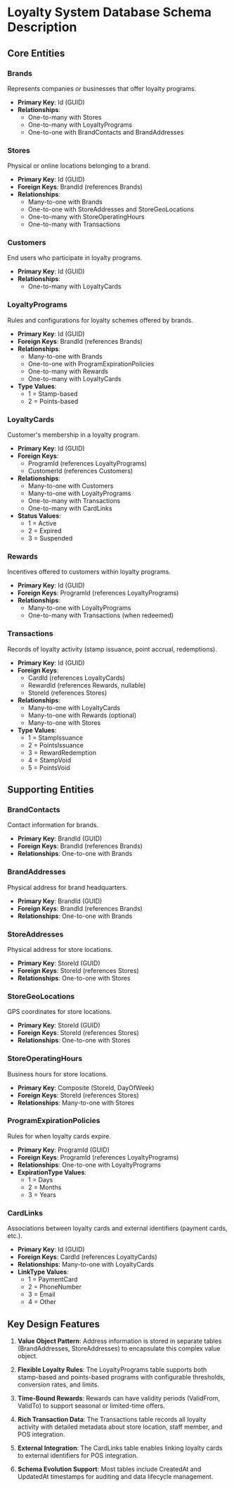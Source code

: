 # Loyalty System Database Schema Description

## Core Entities

### Brands
Represents companies or businesses that offer loyalty programs.
- **Primary Key**: Id (GUID)
- **Relationships**:
  - One-to-many with Stores
  - One-to-many with LoyaltyPrograms
  - One-to-one with BrandContacts and BrandAddresses

### Stores
Physical or online locations belonging to a brand.
- **Primary Key**: Id (GUID)
- **Foreign Keys**: BrandId (references Brands)
- **Relationships**:
  - Many-to-one with Brands
  - One-to-one with StoreAddresses and StoreGeoLocations
  - One-to-many with StoreOperatingHours
  - One-to-many with Transactions

### Customers
End users who participate in loyalty programs.
- **Primary Key**: Id (GUID)
- **Relationships**:
  - One-to-many with LoyaltyCards

### LoyaltyPrograms
Rules and configurations for loyalty schemes offered by brands.
- **Primary Key**: Id (GUID)
- **Foreign Keys**: BrandId (references Brands)
- **Relationships**:
  - Many-to-one with Brands
  - One-to-one with ProgramExpirationPolicies
  - One-to-many with Rewards
  - One-to-many with LoyaltyCards
- **Type Values**:
  - 1 = Stamp-based
  - 2 = Points-based

### LoyaltyCards
Customer's membership in a loyalty program.
- **Primary Key**: Id (GUID)
- **Foreign Keys**: 
  - ProgramId (references LoyaltyPrograms)
  - CustomerId (references Customers)
- **Relationships**:
  - Many-to-one with Customers
  - Many-to-one with LoyaltyPrograms
  - One-to-many with Transactions
  - One-to-many with CardLinks
- **Status Values**:
  - 1 = Active
  - 2 = Expired
  - 3 = Suspended

### Rewards
Incentives offered to customers within loyalty programs.
- **Primary Key**: Id (GUID)
- **Foreign Keys**: ProgramId (references LoyaltyPrograms)
- **Relationships**:
  - Many-to-one with LoyaltyPrograms
  - One-to-many with Transactions (when redeemed)

### Transactions
Records of loyalty activity (stamp issuance, point accrual, redemptions).
- **Primary Key**: Id (GUID)
- **Foreign Keys**:
  - CardId (references LoyaltyCards)
  - RewardId (references Rewards, nullable)
  - StoreId (references Stores)
- **Relationships**:
  - Many-to-one with LoyaltyCards
  - Many-to-one with Rewards (optional)
  - Many-to-one with Stores
- **Type Values**:
  - 1 = StampIssuance
  - 2 = PointsIssuance
  - 3 = RewardRedemption
  - 4 = StampVoid
  - 5 = PointsVoid

## Supporting Entities

### BrandContacts
Contact information for brands.
- **Primary Key**: BrandId (GUID)
- **Foreign Keys**: BrandId (references Brands)
- **Relationships**: One-to-one with Brands

### BrandAddresses
Physical address for brand headquarters.
- **Primary Key**: BrandId (GUID)
- **Foreign Keys**: BrandId (references Brands)
- **Relationships**: One-to-one with Brands

### StoreAddresses
Physical address for store locations.
- **Primary Key**: StoreId (GUID)
- **Foreign Keys**: StoreId (references Stores)
- **Relationships**: One-to-one with Stores

### StoreGeoLocations
GPS coordinates for store locations.
- **Primary Key**: StoreId (GUID)
- **Foreign Keys**: StoreId (references Stores)
- **Relationships**: One-to-one with Stores

### StoreOperatingHours
Business hours for store locations.
- **Primary Key**: Composite (StoreId, DayOfWeek)
- **Foreign Keys**: StoreId (references Stores)
- **Relationships**: Many-to-one with Stores

### ProgramExpirationPolicies
Rules for when loyalty cards expire.
- **Primary Key**: ProgramId (GUID)
- **Foreign Keys**: ProgramId (references LoyaltyPrograms)
- **Relationships**: One-to-one with LoyaltyPrograms
- **ExpirationType Values**:
  - 1 = Days
  - 2 = Months
  - 3 = Years

### CardLinks
Associations between loyalty cards and external identifiers (payment cards, etc.).
- **Primary Key**: Id (GUID)
- **Foreign Keys**: CardId (references LoyaltyCards)
- **Relationships**: Many-to-one with LoyaltyCards
- **LinkType Values**:
  - 1 = PaymentCard
  - 2 = PhoneNumber
  - 3 = Email
  - 4 = Other

## Key Design Features

1. **Value Object Pattern**: Address information is stored in separate tables (BrandAddresses, StoreAddresses) to encapsulate this complex value object.

2. **Flexible Loyalty Rules**: The LoyaltyPrograms table supports both stamp-based and points-based programs with configurable thresholds, conversion rates, and limits.

3. **Time-Bound Rewards**: Rewards can have validity periods (ValidFrom, ValidTo) to support seasonal or limited-time offers.

4. **Rich Transaction Data**: The Transactions table records all loyalty activity with detailed metadata about store location, staff member, and POS integration.

5. **External Integration**: The CardLinks table enables linking loyalty cards to external identifiers for POS integration.

6. **Schema Evolution Support**: Most tables include CreatedAt and UpdatedAt timestamps for auditing and data lifecycle management. 